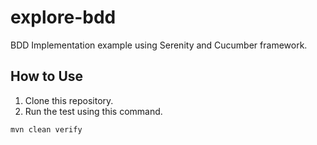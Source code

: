 # explore-bdd
BDD Implementation example using Serenity and Cucumber framework.

## How to Use
1. Clone this repository.
2. Run the test using this command.
```shell
mvn clean verify
```
